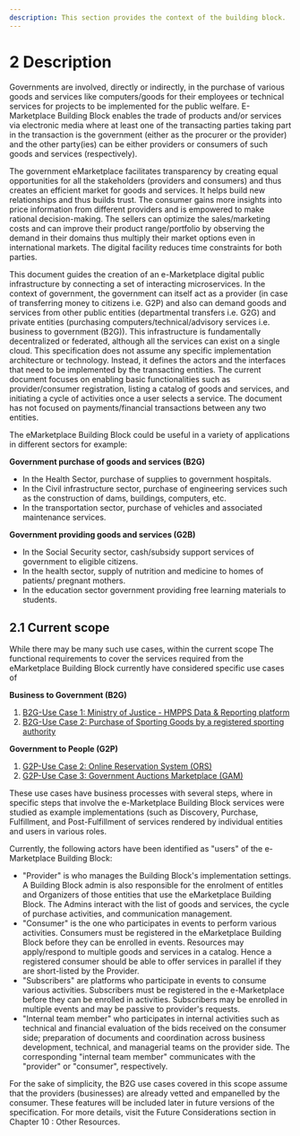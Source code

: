 ```yaml
---
description: This section provides the context of the building block.
---
```


# 2 Description

Governments are involved, directly or indirectly, in the purchase of various goods and services like computers/goods for their employees or technical services for projects to be implemented for the public welfare. E-Marketplace Building Block enables the trade of products and/or services via electronic media where at least one of the transacting parties taking part in the transaction is the government (either as the procurer or the provider) and the other party(ies) can be either providers or consumers of such goods and services (respectively).&#x20;

The government eMarketplace facilitates transparency by creating equal opportunities for all the stakeholders (providers and consumers) and thus creates an efficient market for goods and services. It helps build new relationships and thus builds trust. The consumer gains more insights into price information from different providers and is empowered to make rational decision-making. The sellers can optimize the sales/marketing costs and can improve their product range/portfolio by observing the demand in their domains thus multiply their market options even in international markets. The digital facility reduces time constraints for both parties.

This document guides the creation of an e-Marketplace digital public infrastructure by connecting a set of interacting microservices. In the context of government, the government can itself act as a provider (in case of transferring money to citizens i.e. G2P) and also can demand goods and services from other public entities (departmental transfers i.e. G2G) and private entities (purchasing computers/technical/advisory services i.e. business to government (B2G)). This infrastructure is fundamentally decentralized or federated, although all the services can exist on a single cloud. This specification does not assume any specific implementation architecture or technology. Instead, it defines the actors and the interfaces that need to be implemented by the transacting entities. The current document focuses on enabling basic functionalities such as provider/consumer registration, listing a catalog of goods and services, and initiating a cycle of activities once a user selects a service. The document has not focused on payments/financial transactions between any two entities.

The eMarketplace Building Block could be useful in a variety of applications in different sectors for example:

**Government purchase of goods and services (B2G)**

* In the Health Sector, purchase of supplies to government hospitals.&#x20;
* In the Civil infrastructure sector, purchase of engineering services such as the construction of dams, buildings, computers, etc.
* In the transportation sector, purchase of vehicles and associated maintenance services.

**Government providing goods and services (G2B)**

* In the Social Security sector, cash/subsidy support services of government to eligible citizens.
* In the health sector, supply of nutrition and medicine to homes of patients/ pregnant mothers.
* In the education sector government providing free learning materials to students.

## 2.1 **Current scope**

While there may be many such use cases, within the current scope The functional requirements to cover the services required from the eMarketplace Building Block currently have considered specific use cases of

**Business to Government (B2G)**

1. [B2G-Use Case 1: Ministry of Justice - HMPPS Data & Reporting platform](https://app.gitbook.com/o/pxmRWOPoaU8fUAbbcrus/s/PUIGDILlDRSOB6K47k6e/\~/changes/4/b2g-uc1-moj-hpmms-data-and-reporting-platform)
2. [B2G-Use Case 2: Purchase of Sporting Goods by a registered sporting authority](https://app.gitbook.com/o/pxmRWOPoaU8fUAbbcrus/s/PUIGDILlDRSOB6K47k6e/\~/changes/4/mkt-b2g-uc2-sgp-sporting-goods-procurement)

**Government to People (G2P)**

1. [G2P-Use Case 2: Online Reservation System (ORS)](https://app.gitbook.com/o/pxmRWOPoaU8fUAbbcrus/s/PUIGDILlDRSOB6K47k6e/\~/changes/4/g2p-uc2-online-reservation-system-ors)
2. [G2P-Use Case 3: Government Auctions Marketplace (GAM)](broken-reference)

These use cases have business processes with several steps, where in specific steps that involve the e-Marketplace Building Block services were studied as example implementations (such as Discovery, Purchase, Fulfillment, and Post-Fulfillment of services rendered by individual entities and users in various roles.&#x20;

Currently, the following actors have been identified as "users" of the e-Marketplace Building Block:

* "Provider" is who manages the Building Block's implementation settings. A Building Block admin is also responsible for the enrolment of entitles and Organizers of those entities that use the eMarketplace Building Block. The Admins interact with the list of goods and services, the cycle of purchase activities, and communication management.
* "Consumer" is the one who participates in events to perform various activities. Consumers must be registered in the eMarketplace Building Block before they can be enrolled in events. Resources may apply/respond to multiple goods and services in a catalog. Hence a registered consumer should be able to offer services in parallel if they are short-listed by the Provider.
* "Subscribers" are platforms who participate in events to consume various activities. Subscribers must be registered in the e-Marketplace before they can be enrolled in activities. Subscribers may be enrolled in multiple events and may be passive to provider's requests.
* "Internal team member" who participates in internal activities such as technical and financial evaluation of the bids received on the consumer side; preparation of documents and coordination across business development, technical, and managerial teams on the provider side. The corresponding "internal team member" communicates with the "provider" or "consumer", respectively.

For the sake of simplicity, the B2G use cases covered in this scope  assume that the providers (businesses) are already vetted and empanelled by the consumer. These features will be included later in future versions of the specification. For more details, visit the Future Considerations section in Chapter 10 : Other Resources.&#x20;
